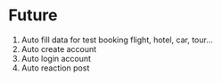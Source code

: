 # Future

1. Auto fill data for test booking flight, hotel, car, tour...
2. Auto create account
3. Auto login account
4. Auto reaction post